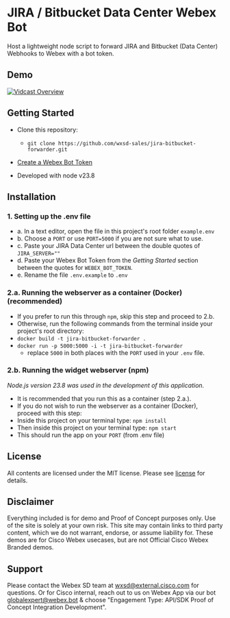 # JIRA / Bitbucket Data Center Webex Bot

Host a lightweight node script to forward JIRA and Bitbucket (Data Center) Webhooks to Webex with a bot token.

## Demo
[![Vidcast Overview](https://github.com/user-attachments/assets/6ef4337f-510e-4a22-aed8-ad21e85df614)](https://app.vidcast.io/share/61892bbf-046c-49a9-8698-8b37972a1bf3)


## Getting Started

- Clone this repository:
  - ```git clone https://github.com/wxsd-sales/jira-bitbucket-forwarder.git```

- [Create a Webex Bot Token](https://developer.webex.com/docs/bots)
- Developed with node v23.8

## Installation

### 1. Setting up the .env file
- a. In a text editor, open the file in this project's root folder ```example.env```
- b. Choose a ```PORT``` or use ```PORT=5000``` if you are not sure what to use.
- c. Paste your JIRA Data Center url between the double quotes of ```JIRA_SERVER=""```
- d. Paste your Webex Bot Token from the *Getting Started* section between the quotes for ```WEBEX_BOT_TOKEN```.
- e. Rename the file ```.env.example``` to ```.env```

### 2.a. Running the webserver as a container (Docker) (recommended)

- If you prefer to run this through ```npm```, skip this step and proceed to 2.b.
- Otherwise, run the following commands from the terminal inside your project's root directory:
- `docker build -t jira-bitbucket-forwarder .`
- `docker run -p 5000:5000 -i -t jira-bitbucket-forwarder`
  - replace `5000` in both places with the ```PORT``` used in your `.env` file.  

### 2.b. Running the widget webserver (npm)
_Node.js version 23.8 was used in the development of this application._

- It is recommended that you run this as a container (step 2.a.).
- If you do not wish to run the webserver as a container (Docker), proceed with this step:
- Inside this project on your terminal type: `npm install`
- Then inside this project on your terminal type: `npm start`
- This should run the app on your ```PORT``` (from .env file)


## License

All contents are licensed under the MIT license. Please see [license](LICENSE) for details.

## Disclaimer

<!-- Keep the following here -->  
Everything included is for demo and Proof of Concept purposes only. Use of the site is solely at your own risk. This site may contain links to third party content, which we do not warrant, endorse, or assume liability for. These demos are for Cisco Webex usecases, but are not Official Cisco Webex Branded demos.
 
 
## Support

Please contact the Webex SD team at [wxsd@external.cisco.com](mailto:wxsd@external.cisco.com?subject=JIRABitbucketForwarder) for questions. Or for Cisco internal, reach out to us on Webex App via our bot globalexpert@webex.bot & choose "Engagement Type: API/SDK Proof of Concept Integration Development". 
